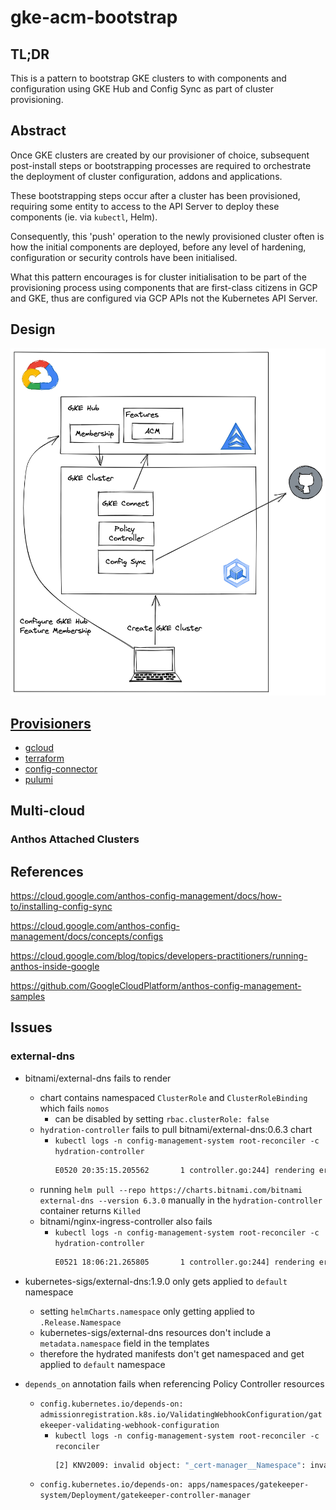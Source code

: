 # gke-acm-bootstrap

## TL;DR

This is a pattern to bootstrap GKE clusters to with components and configuration using GKE Hub and Config Sync as part of cluster provisioning.

## Abstract

Once GKE clusters are created by our provisioner of choice, subsequent post-install steps or bootstrapping processes are required to orchestrate the deployment of cluster configuration, addons and applications.

These bootstrapping steps occur after a cluster has been provisioned, requiring some entity to access to the API Server to deploy these components (ie. via `kubectl`, Helm).

Consequently, this 'push' operation to the newly provisioned cluster often is how the initial components are deployed, before any level of hardening, configuration or security controls have been initialised.

What this pattern encourages is for cluster initialisation to be part of the provisioning process using components that are first-class citizens in GCP and GKE, thus are configured via GCP APIs not the Kubernetes API Server.

## Design

![gke-acm-bootstrap](./assets/gke-acm-bootstrap.png)

## [Provisioners](./provisioners/)

- [gcloud](./provisioners/gcloud/)
- [terraform](./provisioners/terraform/)
- [config-connector](./provisioners/config-connector/)
- [pulumi](./provisioners/pulumi/)

## Multi-cloud

### Anthos Attached Clusters

## References

<https://cloud.google.com/anthos-config-management/docs/how-to/installing-config-sync>

<https://cloud.google.com/anthos-config-management/docs/concepts/configs>

<https://cloud.google.com/blog/topics/developers-practitioners/running-anthos-inside-google>

<https://github.com/GoogleCloudPlatform/anthos-config-management-samples>

## Issues

### external-dns

- bitnami/external-dns fails to render
    - chart contains namespaced `ClusterRole` and `ClusterRoleBinding` which fails `nomos`
        - can be disabled by setting `rbac.clusterRole: false`
    - `hydration-controller` fails to pull bitnami/external-dns:0.6.3 chart
        - `kubectl logs -n config-management-system root-reconciler -c hydration-controller`
            ```sh
            E0520 20:35:15.205562       1 controller.go:244] rendering error for commit 4a51456092638039a8ebeb07b99147bd6ddf43d2: failed to run kustomize build in /repo/source/4a51456092638039a8ebeb07b99147bd6ddf43d2/config-root/base, stdout: : Error: : unable to run: 'helm pull --untar --untardir /repo/source/4a51456092638039a8ebeb07b99147bd6ddf43d2/config-root/base/charts --repo https://charts.bitnami.com/bitnami external-dns --version 6.3.0' with env=[HELM_CONFIG_HOME=/tmp/kustomize-helm-575312248/helm HELM_CACHE_HOME=/tmp/kustomize-helm-575312248/helm/.cache HELM_DATA_HOME=/tmp/kustomize-helm-575312248/helm/.data] (is 'helm' installed?)
            ```
    - running `helm pull --repo https://charts.bitnami.com/bitnami external-dns --version 6.3.0` manually in the `hydration-controller` container returns `Killed`
    - bitnami/nginx-ingress-controller also fails
        - `kubectl logs -n config-management-system root-reconciler -c hydration-controller`
            ```sh
            E0521 18:06:21.265805       1 controller.go:244] rendering error for commit a8e4e0e9ce8cc0fd2aa3c1545d9b24412f2b0bdd: failed to run kustomize build in /repo/source/a8e4e0e9ce8cc0fd2aa3c1545d9b24412f2b0bdd/config-root/base, stdout: : Error: : unable to run: 'helm pull --untar --untardir /repo/source/a8e4e0e9ce8cc0fd2aa3c1545d9b24412f2b0bdd/config-root/base/charts --repo https://charts.bitnami.com/bitnami nginx-ingress-controller --version 9.2.1' with env=[HELM_CONFIG_HOME=/tmp/kustomize-helm-783478784/helm HELM_CACHE_HOME=/tmp/kustomize-helm-783478784/helm/.cache HELM_DATA_HOME=/tmp/kustomize-helm-783478784/helm/.data] (is 'helm' installed?)
            ```
- kubernetes-sigs/external-dns:1.9.0 only gets applied to `default` namespace
    - setting `helmCharts.namespace` only getting applied to `.Release.Namespace`
    - kubernetes-sigs/external-dns resources don't include a `metadata.namespace` field in the templates
    - therefore the hydrated manifests don't get namespaced and get applied to `default` namespace

- `depends_on` annotation fails when referencing Policy Controller resources
  - `config.kubernetes.io/depends-on: admissionregistration.k8s.io/ValidatingWebhookConfiguration/gatekeeper-validating-webhook-configuration`
    - `kubectl logs -n config-management-system root-reconciler -c reconciler`
        ```sh
        [2] KNV2009: invalid object: "_cert-manager__Namespace": invalid "config.kubernetes.io/depends-on" annotation: external dependency: /Namespace/cert-manager -> admissionregistration.k8s.io/ValidatingWebhookConfiguration/gatekeeper-validating-webhook-configuration  For more information, see https://g.co/cloud/acm-errors#knv2009        
        ```
  - `config.kubernetes.io/depends-on: apps/namespaces/gatekeeper-system/Deployment/gatekeeper-controller-manager`
